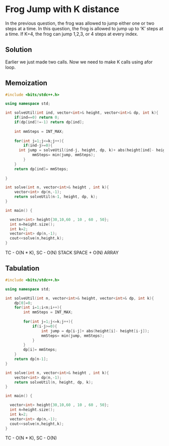 # Frog Jump with K distance  

In the previous question, the frog was allowed to jump either one or two steps at a time. In this question,
the frog is allowed to jump up to ‘K’ steps at a time. If K=4, the frog can jump 1,2,3, or 4 steps at every index.  

## Solution
Earlier we just made two calls. Now we need to make K calls using  afor loop.  

## Memoization 

```cpp
#include <bits/stdc++.h>

using namespace std;

int solveUtil(int ind, vector<int>& height, vector<int>& dp, int k){
    if(ind==0) return 0;
    if(dp[ind]!=-1) return dp[ind];
    
    int mmSteps = INT_MAX;
        
    for(int j=1;j<=k;j++){
        if(ind-j>=0){
      int jump = solveUtil(ind-j, height, dp, k)+ abs(height[ind]- height[ind-j]);
            mmSteps= min(jump, mmSteps);
        }
    }
    return dp[ind]= mmSteps;
    
}

int solve(int n, vector<int>& height , int k){
    vector<int> dp(n,-1);
    return solveUtil(n-1, height, dp, k);
}

int main() {

  vector<int> height{30,10,60 , 10 , 60 , 50};
  int n=height.size();
  int k=2;
  vector<int> dp(n,-1);
  cout<<solve(n,height,k);
}
```

TC - O(N * K), SC - O(N) STACK SPACE + O(N) ARRAY  

## Tabulation  

```cpp
#include <bits/stdc++.h>

using namespace std;

int solveUtil(int n, vector<int>& height, vector<int>& dp, int k){
    dp[0]=0;
    for(int i=1;i<n;i++){
        int mmSteps = INT_MAX;
        
        for(int j=1;j<=k;j++){
            if(i-j>=0){
                int jump = dp[i-j]+ abs(height[i]- height[i-j]);
                mmSteps= min(jump, mmSteps);
            }
        }
        dp[i]= mmSteps;
    }
    return dp[n-1];
}

int solve(int n, vector<int>& height , int k){
    vector<int> dp(n,-1);
    return solveUtil(n, height, dp, k);
}

int main() {

  vector<int> height{30,10,60 , 10 , 60 , 50};
  int n=height.size();
  int k=2;
  vector<int> dp(n,-1);
  cout<<solve(n,height,k);
}
```

TC - O(N * K), SC - O(N)
